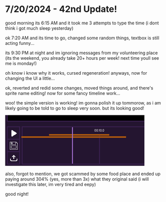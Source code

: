 # 7/20/2024 - 42nd Update!

good morning its 6:15 AM and it took me 3 attempts to type the time (i dont think i got much sleep yesterday)

ok 7:20 AM and its time to go, changed some random things, textbox is still acting funny...

its 9:30 PM at night and im ignoring messages from my volunteering place (its the weekend, you already take 20+ hours per week! next time youll see me is monday!)

oh know i know why it works, cursed regeneration! anyways, now for changing the UI a little...

ok, reverted and redid some changes, moved things around, and there's sprite name editing! now for some fancy timeline work...

woo! the simple version is working! im gonna polish it up tommorow, as i am likely going to be told to go to sleep very soon. but its looking good!

![wow very cool](</updatelogs/images/072024/07202024 - 1.png>)

also, forgot to mention, we got scammed by some food place and ended up paying around 304% (yes, more than 3x) what they original said (i will investigate this later, im very tired and eepy)

good night!